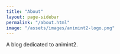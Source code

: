 ```yaml
---
title: "About"
layout: page-sidebar
permalink: "/about.html"
image: "/assets/images/animint2-logo.png"
---
```

A blog dedicated to animint2.
